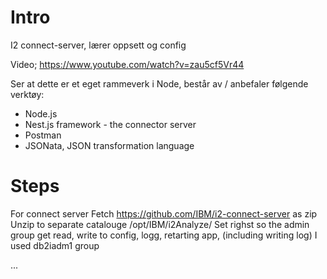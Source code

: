 # Intro
I2 connect-server, lærer oppsett og config

Video; https://www.youtube.com/watch?v=zau5cf5Vr44

Ser at dette er et eget rammeverk i Node, består av / anbefaler følgende verktøy:
- Node.js
- Nest.js framework - the connector server
- Postman
- JSONata, JSON transformation language


# Steps
For connect server
Fetch https://github.com/IBM/i2-connect-server as zip
Unzip to separate catalouge /opt/IBM/i2Analyze/
Set righst so the admin group get read, write to config, logg, retarting app, (including writing log) I used db2iadm1 group

...

